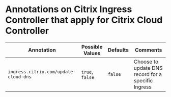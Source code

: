 # Annotations on Citrix Ingress Controller that apply for Citrix Cloud Controller

| Annotation | Possible Values | Defaults | Comments | 
| --- | --- | --- | --- |
| `ingress.citrix.com/update-cloud-dns` | `true`, `false` | `false` | Choose to update DNS record for a specific Ingress |
